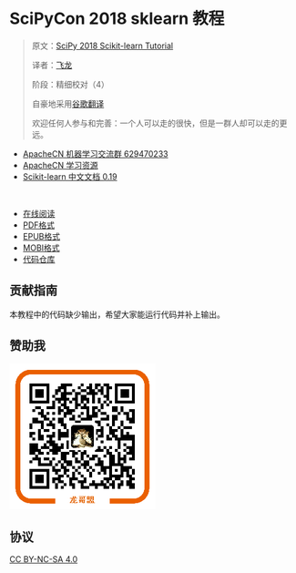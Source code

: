 # SciPyCon 2018 sklearn 教程

> 原文：[SciPy 2018 Scikit-learn Tutorial](https://nbviewer.jupyter.org/github/amueller/scipy-2018-sklearn/tree/master/notebooks/)
> 
> 译者：[飞龙](https://github.com/wizardforcel)
>
> 阶段：精细校对（4）
> 
> 自豪地采用[谷歌翻译](https://translate.google.cn/)
> 
> 欢迎任何人参与和完善：一个人可以走的很快，但是一群人却可以走的更远。

+   [ApacheCN 机器学习交流群 629470233](http://shang.qq.com/wpa/qunwpa?idkey=30e5f1123a79867570f665aa3a483ca404b1c3f77737bc01ec520ed5f078ddef)
+   [ApacheCN 学习资源](http://www.apachecn.org/)
+   [Scikit-learn 中文文档 0.19](http://sklearn.apachecn.org/cn/0.19.0/)

&zwj;

+ [在线阅读](https://www.gitbook.com/book/wizardforcel/scipycon-2018-sklearn-tut/details)
+ [PDF格式](https://www.gitbook.com/download/pdf/book/wizardforcel/scipycon-2018-sklearn-tut)
+ [EPUB格式](https://www.gitbook.com/download/epub/book/wizardforcel/scipycon-2018-sklearn-tut)
+ [MOBI格式](https://www.gitbook.com/download/mobi/book/wizardforcel/scipycon-2018-sklearn-tut)
+ [代码仓库](https://github.com/apachecn/scipycon-2018-sklearn-tut-zh)

## 贡献指南

本教程中的代码缺少输出，希望大家能运行代码并补上输出。

## 赞助我

![](img/qr_alipay.png)

## 协议

[CC BY-NC-SA 4.0](http://creativecommons.org/licenses/by-nc-sa/4.0/)
